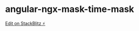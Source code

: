 # angular-ngx-mask-time-mask

[Edit on StackBlitz ⚡️](https://stackblitz.com/edit/angular-ngx-mask-time-mask?file=README.md,src%2Fmain.ts)
